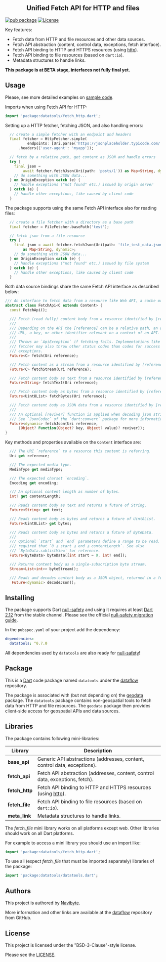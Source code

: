 <h2 align="center">Unified Fetch API for HTTP and files</h2>

[![pub package](https://img.shields.io/pub/v/datatools.svg)](https://pub.dev/packages/datatools) [![License](https://img.shields.io/badge/License-BSD%203--Clause-blue.svg)](https://opensource.org/licenses/BSD-3-Clause)

Key features:
* Fetch data from HTTP and file resources and other data sources.
* Fetch API abstraction (content, control data, exceptions, fetch interface).
* Fetch API binding to HTTP and HTTPS resources (using [http](https://pub.dev/packages/http)).
* Fetch API binding to file resources (based on `dart:io`).
* Metadata structures to handle links.

**This package is at BETA stage, interfaces not fully final yet.** 

## Usage

Please, see more detailed examples on 
[sample code](example/datatools_example.dart).

Imports when using Fetch API for HTTP:

```dart
import 'package:datatools/fetch_http.dart';
```

Setting up a HTTP fetcher, fetching JSON, and also handling errors:

```dart
  // create a simple fetcher with an endpoint and headers
  final fetcher = HttpFetcher.simple(
          endpoints: [Uri.parse('https://jsonplaceholder.typicode.com/')])
      .headers({'user-agent': 'myapp'});

  // fetch by a relative path, get content as JSON and handle errors
  try {
    final json = 
        await fetcher.fetchJson(Uri(path: 'posts/1')) as Map<String, dynamic>;
    // do something with JSON data...
  } on OriginException catch (e) {
    // handle exceptions ("not found" etc.) issued by origin server
  } catch (e) {
    // handle other exceptions, like caused by client code 
  }
```

The package supports using the same Fetch API interface also for reading files:

```dart
  // create a file fetcher with a directory as a base path
  final fetcher = FileFetcher.basePath('test');

  // fetch json from a file resource
  try {
    final json = await fetcher.fetchJson(Uri(path: 'file_test_data.json'))
        as Map<String, dynamic>;
    // do something with JSON data...
  } on OriginException catch (e) {
    // handle exceptions ("not found" etc.) issued by file system
  } catch (e) {
    // handle other exceptions, like caused by client code 
  }
```

Both data source bindings share the same Fetch API interface as described below:

```dart
/// An interface to fetch data from a resource like Web API, a cache or a file.
abstract class FetchApi<C extends Content> {
  const FetchApi();

  /// Fetch (read fully) content body from a resource identified by [reference].
  ///
  /// Depending on the API the [reference] can be a relative path, an absolute
  /// URL, a key, or other identifier relevant on a context of an API.
  ///
  /// Throws an `ApiException` if fetching fails. Implementations like HTTP
  /// fetcher may also throw other status codes than codes for success as
  /// exceptions.
  Future<C> fetch(Uri reference);

  /// Fetch content as a stream from a resource identified by [reference].
  Future<C> fetchStream(Uri reference);

  /// Fetch content body as text from a resource identified by [reference].
  Future<String> fetchText(Uri reference);

  /// Fetch content body as bytes from a resource identified by [reference].
  Future<Uint8List> fetchBytes(Uri reference);

  /// Fetch content body as JSON data from a resource identified by [reference].
  ///
  /// An optional [reviver] function is applied when decoding json string data.
  /// See `JsonCodec` of the `dart:convert` package for more information.
  Future<dynamic> fetchJson(Uri reference,
      {Object? Function(Object? key, Object? value)? reviver});
}
```

Key methods and properties available on the `Content` interface are:

```dart
  /// The URI `reference` to a resource this content is referring.
  Uri get reference;

  /// The expected media type.
  MediaType get mediaType;

  /// The expected charset `encoding`.
  Encoding get encoding;

  /// An optional content length as number of bytes.
  int? get contentLength;

  /// Reads content body as text and returns a future of String.
  Future<String> get text;

  /// Reads content body as bytes and returns a future of Uint8List.
  Future<Uint8List> get bytes;

  /// Reads content body as bytes and returns a future of ByteData.
  ///
  /// Optional `start` and `end` parameters define a range to be read. It's
  /// required that `0 ≤ start ≤ end ≤ contentLength`. See also
  /// `ByteData.sublistView` for reference.
  Future<ByteData> byteData([int start = 0, int? end]);

  /// Returns content body as a single-subscription byte stream.
  Stream<List<int>> byteStream();

  /// Reads and decodes content body as a JSON object, returned in a future.
   Future<dynamic> decodeJson();
```

## Installing

The package supports Dart [null-safety](https://dart.dev/null-safety) and 
using it requires at least
[Dart 2.12](https://medium.com/dartlang/announcing-dart-2-12-499a6e689c87)
from the stable channel. Please see the official 
[null-safety migration guide](https://dart.dev/null-safety/migration-guide).

In the `pubspec.yaml` of your project add the dependency:

```yaml
dependencies:
  datatools: ^0.7.0 
```

All dependencies used by `datatools` are also ready for 
[null-safety](https://dart.dev/null-safety)!

## Package

This is a [Dart](https://dart.dev/) code package named `datatools` under the 
[dataflow](https://github.com/navibyte/dataflow) repository. 

The package is associated with (but not depending on) the
[geodata](https://pub.dev/packages/geodata) package. The `datatools` package 
contains non-geospatial tools to fetch data from HTTP and file resources. The
`geodata` package then provides client-side access for geospatial APIs and data
sources. 

## Libraries

The package contains following mini-libraries:

Library         | Description 
----------------| -----------
**base_api**   | Generic API abstractions (addresses, content, control data, exceptions).
**fetch_api**   | Fetch API abstraction (addresses, content, control data, exceptions, fetch).
**fetch_http**  | Fetch API binding to HTTP and HTTPS resources (using [http](https://pub.dev/packages/http)).
**fetch_file**  | Fetch API binding to file resources (based on `dart:io`).
**meta_link**   | Metadata structures to handle links.

The *fetch_file* mini library works on all platforms except web. Other libraries
should work on all Dart platforms.

For example to access a mini library you should use an import like:

```dart
import 'package:datatools/fetch_http.dart';
```

To use all (expect *fetch_file* that must be imported separately) libraries of the 
package:

```dart
import 'package:datatools/datatools.dart';
```

## Authors

This project is authored by [Navibyte](https://navibyte.com).

More information and other links are available at the
[dataflow](https://github.com/navibyte/dataflow) repository from GitHub. 

## License

This project is licensed under the "BSD-3-Clause"-style license.

Please see the 
[LICENSE](https://github.com/navibyte/dataflow/blob/main/LICENSE).